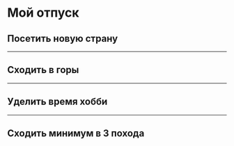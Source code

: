 # Мой отпуск

## Посетить новую страну


---
## Сходить в горы


---
## Уделить время хобби


---
## Сходить минимум в 3 похода

